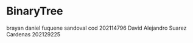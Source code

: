 # BinaryTree

brayan daniel fuquene sandoval cod 202114796
David Alejandro Suarez Cardenas 202129225
